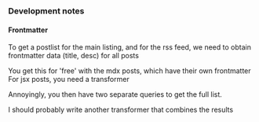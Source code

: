 ### Development notes


#### Frontmatter

To get a postlist for the main listing, and for the rss feed, we need to obtain frontmatter data (title, desc) for all posts

You get this for 'free' with the mdx posts, which have their own frontmatter
For jsx posts, you need a transformer

Annoyingly, you then have two separate queries to get the full list.

I should probably write another transformer that combines the results